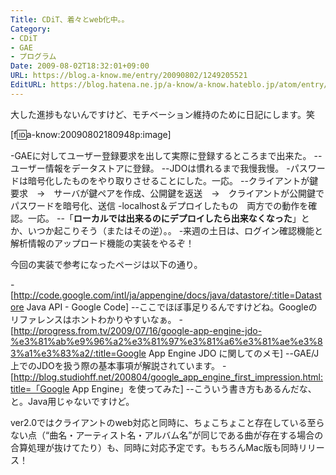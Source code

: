 ```yaml
---
Title: CDiT、着々とweb化中。。
Category:
- CDiT
- GAE
- プログラム
Date: 2009-08-02T18:32:01+09:00
URL: https://blog.a-know.me/entry/20090802/1249205521
EditURL: https://blog.hatena.ne.jp/a-know/a-know.hateblo.jp/atom/entry/12921228815727979984
---
```



大した進捗もないんですけど、モチベーション維持のために日記にします。笑

[f:id:a-know:20090802180948p:image]

-GAEに対してユーザー登録要求を出して実際に登録するところまで出来た。
--ユーザー情報をデータストアに登録。
--JDOは慣れるまで我慢我慢。
-パスワードは暗号化したものをやり取りさせることにした。一応。
--クライアントが鍵要求　→　サーバが鍵ペアを作成、公開鍵を返送　→　クライアントが公開鍵でパスワードを暗号化、送信
-localhost＆デプロイしたもの　両方での動作を確認。一応。
--「<span style="font-weight:bold;">ローカルでは出来るのにデプロイしたら出来なくなった</span>」とか、いつか起こりそう（またはその逆）。。
-来週の土日は、ログイン確認機能と解析情報のアップロード機能の実装をやるぞ！


今回の実装で参考になったページは以下の通り。


-[http://code.google.com/intl/ja/appengine/docs/java/datastore/:title=Datastore Java API - Google Code]
--ここでほぼ事足りるんですけどね。Googleのリファレンスはホントわかりやすいなぁ。
-[http://progress.from.tv/2009/07/16/google-app-engine-jdo-%e3%81%ab%e9%96%a2%e3%81%97%e3%81%a6%e3%81%ae%e3%83%a1%e3%83%a2/:title=Google App Engine JDO に関してのメモ]
--GAE/J上でのJDOを扱う際の基本事項が解説されています。
-[http://blog.studiohff.net/200804/google_app_engine_first_impression.html:title=「Google App Engine」を使ってみた]
--こういう書き方もあるんだな、と。Java用じゃないですけど。


ver2.0ではクライアントのweb対応と同時に、ちょこちょこと存在している至らない点（“曲名・アーティスト名・アルバム名”が同じである曲が存在する場合の合算処理が抜けてたり）も、同時に対応予定です。もちろんMac版も同時リリース！


<script src="https://moshi-moshi.moshimo.works/moshimoshi/a_know_blog/20090802-1249205521?title=CDiT%E3%80%81%E7%9D%80%E3%80%85%E3%81%A8web%E5%8C%96%E4%B8%AD%E3%80%82%E3%80%82"></script>
